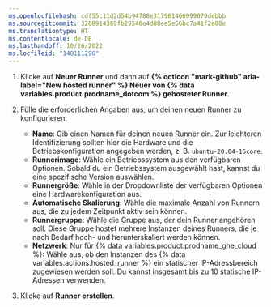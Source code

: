 ```yaml
---
ms.openlocfilehash: cdf55c11d2d54b94788e317961466999079debbb
ms.sourcegitcommit: 3268914369fb29540e4d88ee5e56bc7a41f2a60e
ms.translationtype: HT
ms.contentlocale: de-DE
ms.lasthandoff: 10/26/2022
ms.locfileid: "148111296"
---
```

1. Klicke auf **Neuer Runner** und dann auf **{% octicon "mark-github" aria-label="New hosted runner" %} Neuer von {% data variables.product.prodname_dotcom %} gehosteter Runner**.
1. Fülle die erforderlichen Angaben aus, um deinen neuen Runner zu konfigurieren:

    - **Name**: Gib einen Namen für deinen neuen Runner ein. Zur leichteren Identifizierung sollten hier die Hardware und die Betriebskonfiguration angegeben werden, z. B. `ubuntu-20.04-16core`.
    - **Runnerimage**: Wähle ein Betriebssystem aus den verfügbaren Optionen. Sobald du ein Betriebssystem ausgewählt hast, kannst du eine spezifische Version auswählen.
    - **Runnergröße**: Wähle in der Dropdownliste der verfügbaren Optionen eine Hardwarekonfiguration aus.
    - **Automatische Skalierung**: Wähle die maximale Anzahl von Runnern aus, die zu jedem Zeitpunkt aktiv sein können.
    - **Runnergruppe**: Wähle die Gruppe aus, der dein Runner angehören soll. Diese Gruppe hostet mehrere Instanzen deines Runners, die je nach Bedarf hoch- und herunterskaliert werden können.
    - **Netzwerk**: Nur für {% data variables.product.prodname_ghe_cloud %}: Wähle aus, ob den Instanzen des {% data variables.actions.hosted_runner %} ein statischer IP-Adressbereich zugewiesen werden soll. Du kannst insgesamt bis zu 10 statische IP-Adressen verwenden.

1. Klicke auf **Runner erstellen**.
